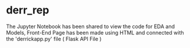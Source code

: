 # derr_rep
The Jupyter Notebook has been shared to view the code for EDA and Models,
Front-End Page has been made using HTML and connected with the 'derrickapp.py' file ( Flask API File )
